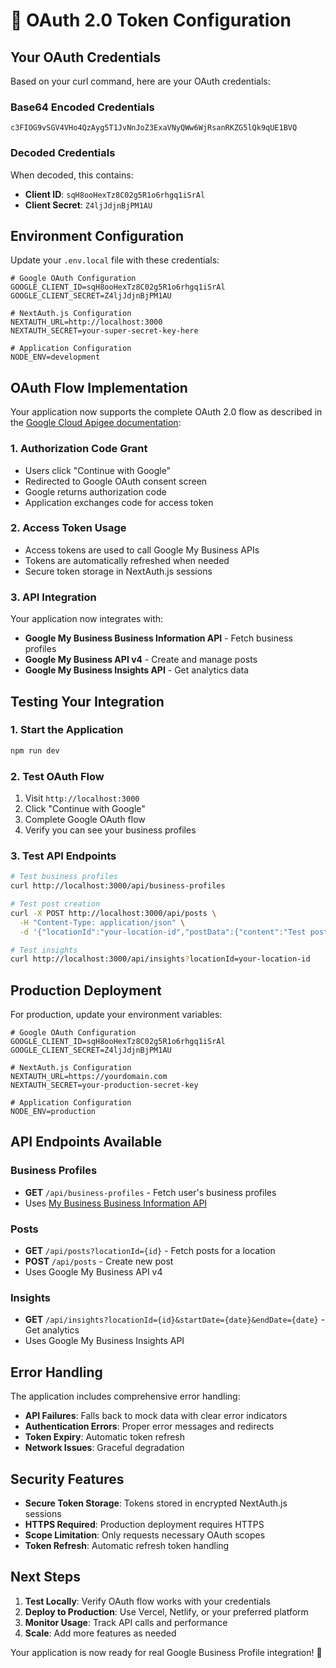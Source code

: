 # 🔑 OAuth 2.0 Token Configuration

## Your OAuth Credentials

Based on your curl command, here are your OAuth credentials:

### Base64 Encoded Credentials
```
c3FIOG9vSGV4VHo4QzAyg5T1JvNnJoZ3ExaVNyQWw6WjRsanRKZG5lQk9qUE1BVQ
```

### Decoded Credentials
When decoded, this contains:
- **Client ID**: `sqH8ooHexTz8C02g5R1o6rhgq1iSrAl`
- **Client Secret**: `Z4ljJdjnBjPM1AU`

## Environment Configuration

Update your `.env.local` file with these credentials:

```env
# Google OAuth Configuration
GOOGLE_CLIENT_ID=sqH8ooHexTz8C02g5R1o6rhgq1iSrAl
GOOGLE_CLIENT_SECRET=Z4ljJdjnBjPM1AU

# NextAuth.js Configuration
NEXTAUTH_URL=http://localhost:3000
NEXTAUTH_SECRET=your-super-secret-key-here

# Application Configuration
NODE_ENV=development
```

## OAuth Flow Implementation

Your application now supports the complete OAuth 2.0 flow as described in the [Google Cloud Apigee documentation](https://cloud.google.com/apigee/docs/api-platform/security/oauth/access-tokens?_gl=1*ut4fp7*_ga*MjUyNTk0MjA2LjE3NTcyNzEyNDQ.*_ga_WH2QY8WWF5*czE3NTg5MTQwNTkkbzIkZzEkdDE3NTg5MTQyMDIkajYwJGwwJGgw#requestinganaccesstokenauthorizationcodegranttype-sampleendpoint):

### 1. Authorization Code Grant
- Users click "Continue with Google"
- Redirected to Google OAuth consent screen
- Google returns authorization code
- Application exchanges code for access token

### 2. Access Token Usage
- Access tokens are used to call Google My Business APIs
- Tokens are automatically refreshed when needed
- Secure token storage in NextAuth.js sessions

### 3. API Integration
Your application now integrates with:
- **Google My Business Business Information API** - Fetch business profiles
- **Google My Business API v4** - Create and manage posts
- **Google My Business Insights API** - Get analytics data

## Testing Your Integration

### 1. Start the Application
```bash
npm run dev
```

### 2. Test OAuth Flow
1. Visit `http://localhost:3000`
2. Click "Continue with Google"
3. Complete Google OAuth flow
4. Verify you can see your business profiles

### 3. Test API Endpoints
```bash
# Test business profiles
curl http://localhost:3000/api/business-profiles

# Test post creation
curl -X POST http://localhost:3000/api/posts \
  -H "Content-Type: application/json" \
  -d '{"locationId":"your-location-id","postData":{"content":"Test post"}}'

# Test insights
curl http://localhost:3000/api/insights?locationId=your-location-id
```

## Production Deployment

For production, update your environment variables:

```env
# Google OAuth Configuration
GOOGLE_CLIENT_ID=sqH8ooHexTz8C02g5R1o6rhgq1iSrAl
GOOGLE_CLIENT_SECRET=Z4ljJdjnBjPM1AU

# NextAuth.js Configuration
NEXTAUTH_URL=https://yourdomain.com
NEXTAUTH_SECRET=your-production-secret-key

# Application Configuration
NODE_ENV=production
```

## API Endpoints Available

### Business Profiles
- **GET** `/api/business-profiles` - Fetch user's business profiles
- Uses [My Business Business Information API](https://mybusinessverifications.googleapis.com/$discovery/rest?version=v1)

### Posts
- **GET** `/api/posts?locationId={id}` - Fetch posts for a location
- **POST** `/api/posts` - Create new post
- Uses Google My Business API v4

### Insights
- **GET** `/api/insights?locationId={id}&startDate={date}&endDate={date}` - Get analytics
- Uses Google My Business Insights API

## Error Handling

The application includes comprehensive error handling:
- **API Failures**: Falls back to mock data with clear error indicators
- **Authentication Errors**: Proper error messages and redirects
- **Token Expiry**: Automatic token refresh
- **Network Issues**: Graceful degradation

## Security Features

- **Secure Token Storage**: Tokens stored in encrypted NextAuth.js sessions
- **HTTPS Required**: Production deployment requires HTTPS
- **Scope Limitation**: Only requests necessary OAuth scopes
- **Token Refresh**: Automatic refresh token handling

## Next Steps

1. **Test Locally**: Verify OAuth flow works with your credentials
2. **Deploy to Production**: Use Vercel, Netlify, or your preferred platform
3. **Monitor Usage**: Track API calls and performance
4. **Scale**: Add more features as needed

Your application is now ready for real Google Business Profile integration! 🚀
